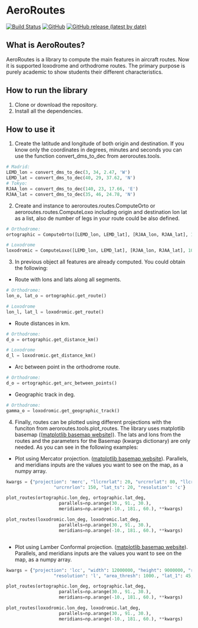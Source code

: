 # AeroRoutes
[![Build Status](https://app.travis-ci.com/javiergarciaheras/AeroRoutes.svg?branch=main)](https://www.travis-ci.com/javiergarciaheras/AeroRoutes)
[![GitHub](https://img.shields.io/github/license/javiergarciaheras/AeroRoutes)]()
[![GitHub release (latest by date)](https://img.shields.io/github/v/release/javiergarciaheras/AeroRoutes)]()

## What is AeroRoutes?
AeroRoutes is a library to compute the main features in aircraft routes. Now it is supported loxodrome and orthodrome routes. The primary purpose is purely academic to show students their different characteristics.

## How to run the library

1. Clone or download the repository.
2. Install all the dependencies.


## How to use it

1. Create the latitude and longitude of both origin and destination. If you know only the coordinates in degrees, minutes and seconds you can use the function convert_dms_to_dec from aeroroutes.tools.

```python
# Madrid:
LEMD_lon = convert_dms_to_dec(3, 34, 2.47, 'W')
LEMD_lat = convert_dms_to_dec(40, 29, 37.62, 'N')
# Tokyo:
RJAA_lon = convert_dms_to_dec(140, 23, 17.66, 'E')
RJAA_lat = convert_dms_to_dec(35, 46, 24.78, 'N')
```

2. Create and instance to aeroroutes.routes.ComputeOrto or aeroroutes.routes.ComputeLoxo including origin and destination lon lat as a list, also de number of legs in your route could be also defined.

```python
# Orthodrome:
ortographic = ComputeOrto([LEMD_lon, LEMD_lat], [RJAA_lon, RJAA_lat], 100)

# Loxodrome
loxodromic = ComputeLoxo([LEMD_lon, LEMD_lat], [RJAA_lon, RJAA_lat], 100)

```

3. In previous object all features are already computed. You could obtain the following:

- Route with lons and lats along all segments.

```python
# Orthodrome:
lon_o, lat_o = ortographic.get_route()

# Loxodrome
lon_l, lat_l = loxodromic.get_route()

```

- Route distances in km.

```python
# Orthodrome:
d_o = ortographic.get_distance_km()

# Loxodrome
d_l = loxodromic.get_distance_km()

```

- Arc between point in the orthodrome route.

```python
# Orthodrome:
d_o = ortographic.get_arc_between_points()

```

- Geographic track in deg.

```python
# Orthodrome:
gamma_o = loxodromic.get_geographic_track()

```

4. Finally, routes can be plotted using different projections with the funciton from aeroroutes.tools.plot_routes. The library uses matplotlib basemap (([matplotlib basemap website](https://matplotlib.org/basemap/users/))). The lats and lons from the routes and the parameters for the Basemap (kwargs dictionary) are only needed. As you can see in the following examples:

- Plot using Mercator projection. ([matplotlib basemap website](https://matplotlib.org/basemap/users/merc.html)). Parallels, and meridians inputs are the values you want to see on the map, as a numpy array.

```python
kwargs = {"projection": 'merc', "llcrnrlat": 20, "urcrnrlat": 80, "llcrnrlon": -20,
                  "urcrnrlon": 150, "lat_ts": 20, "resolution": 'c'}

plot_routes(ortographic.lon_deg, ortographic.lat_deg,
                    parallels=np.arange(30., 91., 30.),
                    meridians=np.arange(-10., 181., 60.), **kwargs)

plot_routes(loxodromic.lon_deg, loxodromic.lat_deg,
                    parallels=np.arange(30., 91., 30.),
                    meridians=np.arange(-10., 181., 60.), **kwargs)



```

- Plot using Lamber Conformal projection. ([matplotlib basemap website](https://matplotlib.org/basemap/users/lcc.html)). Parallels, and meridians inputs are the values you want to see on the map, as a numpy array.

```python
kwargs = {"projection": 'lcc', "width": 12000000, "height": 9000000, "rsphere": (6378137.00, 6356752.3142),
                  "resolution": 'l', "area_thresh": 1000., "lat_1": 45, "lat_2": 55, "lat_0": 50, "lon_0": 80.}

plot_routes(ortographic.lon_deg, ortographic.lat_deg,
                    parallels=np.arange(30., 91., 30.),
                    meridians=np.arange(-10., 181., 60.), **kwargs)

plot_routes(loxodromic.lon_deg, loxodromic.lat_deg,
                    parallels=np.arange(30., 91., 30.),
                    meridians=np.arange(-10., 181., 60.), **kwargs)

```
